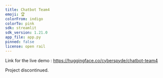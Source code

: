 ```yaml
---
title: Chatbot Team4
emoji: 🏆
colorFrom: indigo
colorTo: pink
sdk: streamlit
sdk_version: 1.21.0
app_file: app.py
pinned: false
license: open rail
---
```


Link for the live demo : https://huggingface.co/cyberspyde/chatbot-team4

Project discontinued.
